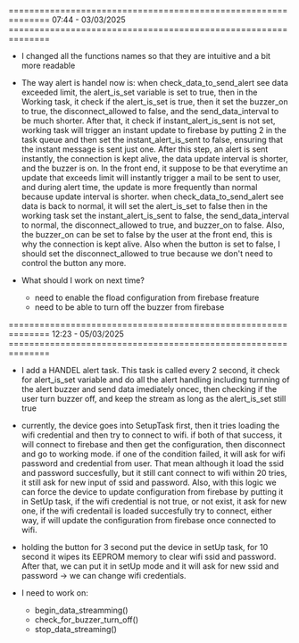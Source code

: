 ============================================================== 07:44 - 03/03/2025 ==============================================================

- I changed all the functions names so that they are intuitive and a bit more readable

- The way alert is handel now is: when check_data_to_send_alert see data exceeded limit, the alert_is_set variable is set to true, then in the Working task, it check if the
    alert_is_set is true, then it set the buzzer_on to true, the disconnect_allowed to false, and the send_data_interval to be much shorter.
    After that, it check if instant_alert_is_sent is not set, working task will trigger an instant update to firebase by putting 2 in the task queue and then set the 
    instant_alert_is_sent to false, ensuring that the instant message is sent just one. After this step, an alert is sent instantly, the connection is kept alive,
    the data update interval is shorter, and the buzzer is on. In the front end, it suppose to be that everytime 
    an update that exceeds limit will instantly trigger a mail to be sent to user, and during alert time, the update is more frequently than normal because update interval is
    shorter. when check_data_to_send_alert see data is back to normal, it will set the alert_is_set to false then in the working task set the instant_alert_is_sent to false, 
    the send_data_interval to normal, the disconnect_allowed to true, and buzzer_on to false. Also, the buzzer_on can be set to false by the user at the front end, this is 
    why the connection is kept alive. Also when the button is set to false, I should set the disconnect_allowed to true because we don't need to control the button any more.

- What should I work on next time?
    - need to enable the fload configuration from firebase freature
    - need to be able to turn off the buzzer from firebase 

============================================================== 12:23 - 05/03/2025 ==============================================================

- I add a HANDEL alert task. This task is called every 2 second, it check for alert_is_set variable and do all the alert handling including 
    turnning of the alert buzzer and send data imediately oncec, then checking if the user turn buzzer off, and keep the stream as long as the alert_is_set still true

- currently, the device goes into SetupTask first, then it tries loading the wifi credential and then try to connect to wifi. if both of that success, it will connect to firebase
    and then get the configuration, then disconnect and go to working mode. if one of the condition failed, it will ask for wifi password and credential from user. That mean
    although it load the ssid and password succesfully, but it still cant connect to wifi within 20 tries, it still ask for new input of ssid and password. Also, with this logic
    we can force the device to update configuration from firebase by putting it in SetUp task, if the wifi credential is not true, or not exist, it ask for new one, if the wifi credentail
    is loaded succesfully try to connect, either way, if will update the configuration from firebase once connected to wifi.

- holding the button for 3 second put the device in setUp task, for 10 second it wipes its EEPROM memory to clear wifi ssid and password. After that, we can put it in setUp mode
    and it will ask for new ssid and password -> we can change wifi credentials.

- I need to work on:
    - begin_data_streamming()
    - check_for_buzzer_turn_off()
    - stop_data_streaming()

